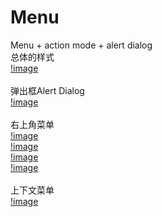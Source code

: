 # Menu
Menu + action mode + alert dialog</br>
总体的样式</br>
[!image](https://github.com/xx12138/Menu/blob/master/images/1.png)</br>
</br>
弹出框Alert Dialog</br>
[!image](https://github.com/xx12138/Menu/blob/master/images/2.png)</br>
</br>
右上角菜单</br>
[!image](https://github.com/xx12138/Menu/blob/master/images/3.png)</br>
[!image](https://github.com/xx12138/Menu/blob/master/images/4.png)</br>
[!image](https://github.com/xx12138/Menu/blob/master/images/5.png)</br>
[!image](https://github.com/xx12138/Menu/blob/master/images/6.png)</br>
</br>
上下文菜单</br>
[!image](https://github.com/xx12138/Menu/blob/master/images/7.png)</br>
